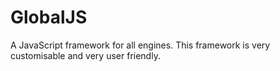 # GlobalJS
A JavaScript framework for all engines. This framework is very customisable and very user friendly.
